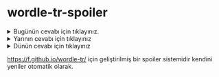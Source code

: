 # wordle-tr-spoiler

<details>
  <summary>Bugünün cevabı için tıklayınız.</summary>
  <br>
    <b> düvel </b>
</details>

<details>
  <summary>Yarının cevabı için tıklayınız</summary>
  <br>
   <b> noter </b>
</details>

<details>
  <summary>Dünün cevabı için tıklayınız </summary>
  <br>
  <b> leğen </b>
</details>

https://f.github.io/wordle-tr/ için geliştirilmiş bir spoiler sistemidir kendini yeniler otomatik olarak.

